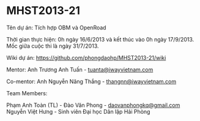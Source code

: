 MHST2013-21
===========

Tên dự án: Tích hợp OBM và OpenRoad

Thời gian thực hiện: 0h ngày 16/6/2013 và kết thúc vào 0h ngày 17/9/2013. Mốc giữa cuộc thi là ngày 31/7/2013.

Wiki dự án: https://github.com/phongdaohp/MHST2013-21/wiki

Mentor: Anh Trương Anh Tuấn - tuanta@iwayvietnam.com 

Co-mentor: Anh Nguyễn Năng Thắng  - thangnn@iwayvietnam.com

Team Members:

Phạm Anh Toàn (TL) - 
Đào Văn Phong - daovanphongkq@gmail.com
Nguyễn Việt Hưng - 
Sinh viên Đại học Dân lập Hải Phòng
